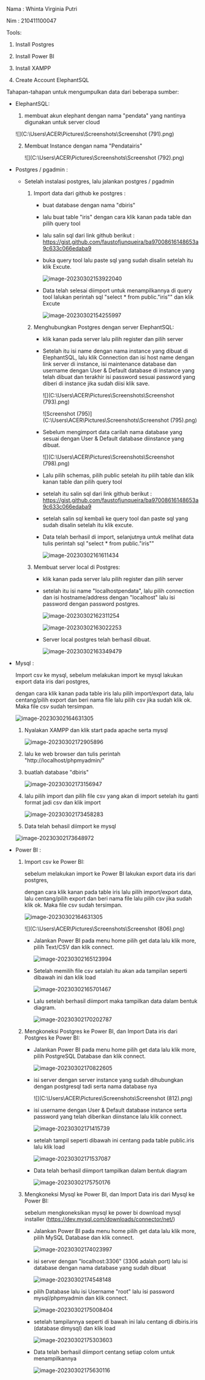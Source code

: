 Nama : Whinta Virginia Putri 

Nim : 210411100047



Tools:

1. Install Postgres
2. Install Power BI
3. Install XAMPP

4. Create Account ElephantSQL

   

Tahapan-tahapan untuk mengumpulkan data dari beberapa sumber:

- ElephantSQL:

  1. membuat akun elephant dengan nama "pendata" yang nantinya digunakan untuk server cloud

  ![](C:\Users\ACER\Pictures\Screenshots\Screenshot (791).png)

     2. Membuat Instance dengan nama "Pendatairis"

        ![](C:\Users\ACER\Pictures\Screenshots\Screenshot (792).png)

- Postgres / pgadmin :

  - Setelah instalasi postgres, lalu jalankan postgres / pgadmin

    1. Import data dari github ke postgres :

       - buat database dengan nama "dbiris"

       - lalu buat table "iris" dengan cara klik kanan pada table dan pilih query tool

       - lalu salin sql dari link github berikut : https://gist.github.com/faustofjunqueira/ba97008616148653a9c633c066edaba9

       - buka query tool lalu paste sql yang sudah disalin setelah itu klik Excute.

         ![image-20230302153922040](C:\Users\ACER\AppData\Roaming\Typora\typora-user-images\image-20230302153922040.png)

       - Data telah selesai diimport untuk menampilkannya di query tool lalukan perintah sql "select * from public."iris"" dan klik Excute

         ![image-20230302154255997](C:\Users\ACER\AppData\Roaming\Typora\typora-user-images\image-20230302154255997.png)

         

    2. Menghubungkan Postgres dengan server ElephantSQL:

       - klik kanan pada server lalu pilih register dan pilih server 

       - Setelah itu isi name dengan nama instance yang dibuat di ElephantSQL, lalu klik Connection dan isi host name dengan link server di instance, isi maintenance database dan username dengan User & Default database di instance yang telah dibuat dan terakhir isi password sesuai password yang diberi di instance jika sudah diisi klik save.

         ![](C:\Users\ACER\Pictures\Screenshots\Screenshot (793).png)

         ![Screenshot (795)](C:\Users\ACER\Pictures\Screenshots\Screenshot (795).png)

       - Sebelum mengimport data carilah nama database yang sesuai dengan User & Default database diinstance yang dibuat.

         ![](C:\Users\ACER\Pictures\Screenshots\Screenshot (798).png)

       - Lalu pilih schemas, pilih public setelah itu pilih table dan klik kanan table dan pilih query tool

       - setelah itu salin sql dari link github berikut : https://gist.github.com/faustofjunqueira/ba97008616148653a9c633c066edaba9

       - setelah salin sql kembali ke query tool dan paste sql yang sudah disalin setelah itu klik excute.

       - Data telah berhasil di import, selanjutnya untuk melihat data tulis perintah sql "select * from public."iris""

         ![image-20230302161611434](C:\Users\ACER\AppData\Roaming\Typora\typora-user-images\image-20230302161611434.png)

         

    3. Membuat server local di Postgres:

       - klik kanan pada server lalu pilih register dan pilih server 

       - setelah itu isi name "localhostpendata", lalu pilih connection dan isi hostname/address dengan "localhost" lalu isi password dengan password postgres.

         ![image-20230302162311254](C:\Users\ACER\AppData\Roaming\Typora\typora-user-images\image-20230302162311254.png)

         ![image-20230302163022253](C:\Users\ACER\AppData\Roaming\Typora\typora-user-images\image-20230302163022253.png)

       - Server local postgres telah berhasil dibuat.

         ![image-20230302163349479](C:\Users\ACER\AppData\Roaming\Typora\typora-user-images\image-20230302163349479.png)

  

- Mysql : 

  Import csv ke mysql, sebelum melakukan import ke mysql lakukan export data iris dari postgres,

  dengan cara klik kanan pada table iris lalu pilih import/export data, lalu centang/pilih export dan beri nama file lalu pilih csv jika sudah klik ok. Maka file csv sudah tersimpan.

  ![image-20230302164631305](C:\Users\ACER\AppData\Roaming\Typora\typora-user-images\image-20230302164631305.png)

  1. Nyalakan XAMPP dan klik start pada apache serta mysql

     ![image-20230302172905896](C:\Users\ACER\AppData\Roaming\Typora\typora-user-images\image-20230302172905896.png)

  2. lalu ke web browser dan tulis perintah "http://localhost/phpmyadmin/"

  3. buatlah database "dbiris"

     ![image-20230302173156947](C:\Users\ACER\AppData\Roaming\Typora\typora-user-images\image-20230302173156947.png)

  4. lalu pilih import dan pilih file csv yang akan di import setelah itu ganti format jadi csv dan klik import

     ![image-20230302173458283](C:\Users\ACER\AppData\Roaming\Typora\typora-user-images\image-20230302173458283.png)

  5.  Data telah behasil diimport ke mysql

     ![image-20230302173648972](C:\Users\ACER\AppData\Roaming\Typora\typora-user-images\image-20230302173648972.png)

- Power BI :

  1. Import csv ke Power BI:

     sebelum melakukan import ke Power BI lakukan export data iris dari postgres,

     dengan cara klik kanan pada table iris lalu pilih import/export data, lalu centang/pilih export dan beri nama file lalu pilih csv jika sudah klik ok. Maka file csv sudah tersimpan.

     ![image-20230302164631305](C:\Users\ACER\AppData\Roaming\Typora\typora-user-images\image-20230302164631305.png)

     ![](C:\Users\ACER\Pictures\Screenshots\Screenshot (806).png)

     - Jalankan Power BI pada menu home pilih get data lalu klik more, pilih Text/CSV dan klik connect.

       ![image-20230302165123994](C:\Users\ACER\AppData\Roaming\Typora\typora-user-images\image-20230302165123994.png)

     - Setelah memilih file csv setalah itu akan ada tampilan seperti dibawah ini dan klik load

       ![image-20230302165701467](C:\Users\ACER\AppData\Roaming\Typora\typora-user-images\image-20230302165701467.png)

     - Lalu setelah berhasil diimport maka tampilkan data dalam bentuk diagram.

       ![image-20230302170202787](C:\Users\ACER\AppData\Roaming\Typora\typora-user-images\image-20230302170202787.png)

       

  2. Mengkoneksi Postgres ke Power BI, dan Import Data iris dari Postgres ke Power BI:

     - Jalankan Power BI pada menu home pilih get data lalu klik more, pilih PostgreSQL Database dan klik connect.

       ![image-20230302170822605](C:\Users\ACER\AppData\Roaming\Typora\typora-user-images\image-20230302170822605.png)

     - isi server dengan server instance yang sudah dihubungkan dengan postgresql tadi serta nama database nya

       ![](C:\Users\ACER\Pictures\Screenshots\Screenshot (812).png)

     - isi username dengan User & Default database instance serta password yang telah diberikan diinstance lalu klik connect.

       ![image-20230302171415739](C:\Users\ACER\AppData\Roaming\Typora\typora-user-images\image-20230302171415739.png)

     - setelah tampil seperti dibawah ini centang pada table public.iris lalu klik load 

       ![image-20230302171537087](C:\Users\ACER\AppData\Roaming\Typora\typora-user-images\image-20230302171537087.png)

     - Data telah berhasil diimport tampilkan dalam bentuk diagram

       ![image-20230302175750176](C:\Users\ACER\AppData\Roaming\Typora\typora-user-images\image-20230302175750176.png)

  3. Mengkoneksi Mysql ke Power BI, dan Import Data iris dari Mysql ke Power BI:
  
     sebelum mengkoneksikan mysql ke power bi download mysql installer (https://dev.mysql.com/downloads/connector/net/)
  
     - Jalankan Power BI pada menu home pilih get data lalu klik more, pilih MySQL Database dan klik connect.
  
       ![image-20230302174023997](C:\Users\ACER\AppData\Roaming\Typora\typora-user-images\image-20230302174023997.png)
  
     - isi server dengan "localhost:3306" (3306 adalah port) lalu isi database dengan nama database yang sudah dibuat
  
       ![image-20230302174548148](C:\Users\ACER\AppData\Roaming\Typora\typora-user-images\image-20230302174548148.png)
  
     - pilih Database lalu isi Username "root" lalu isi password mysql/phpmyadmin dan klik connect.
  
       ![image-20230302175008404](C:\Users\ACER\AppData\Roaming\Typora\typora-user-images\image-20230302175008404.png)
  
     - setelah tampilannya seperti di bawah ini lalu centang di dbiris.iris (database dimysql) dan klik load
  
       ![image-20230302175303603](C:\Users\ACER\AppData\Roaming\Typora\typora-user-images\image-20230302175303603.png)
  
     - Data telah berhasil diimport centang setiap colom untuk menampilkannya
  
       ![image-20230302175630116](C:\Users\ACER\AppData\Roaming\Typora\typora-user-images\image-20230302175630116.png)
  
     